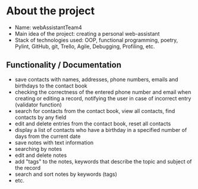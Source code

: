 # About the project

- Name: webAssistantTeam4
- Main idea of the project: creating a personal web-assistant
- Stack of technologies used: OOP, functional programming, poetry, Pylint, GitHub, git, Trello, Agile, Debugging, Profiling, etc.


## Functionality / Documentation
- save contacts with names, addresses, phone numbers, emails and birthdays to the contact book
- checking the correctness of the entered phone number and email when creating or editing a record, notifying the user in case of incorrect entry (validator function)
- search for contacts from the contact book, view all contacts, find contacts by any field
- edit and delete entries from the contact book, reset all contacts
- display a list of contacts who have a birthday in a specified number of days from the current date
- save notes with text information
- searching by notes
- edit and delete notes
- add "tags" to the notes, keywords that describe the topic and subject of the record
- search and sort notes by keywords (tags)
- etc.
